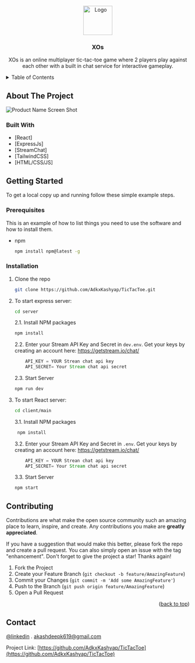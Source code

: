 <div id="top"></div>
<!--
*** Thanks for checking out the Best-README-Template. If you have a suggestion
*** that would make this better, please fork the repo and create a pull request
*** or simply open an issue with the tag "enhancement".
*** Don't forget to give the project a star!
*** Thanks again! Now go create something AMAZING! :D
-->

<!-- PROJECT SHIELDS -->
<!--
*** I'm using markdown "reference style" links for readability.
*** Reference links are enclosed in brackets [ ] instead of parentheses ( ).
*** See the bottom of this document for the declaration of the reference variables
*** for contributors-url, forks-url, etc. This is an optional, concise syntax you may use.
*** https://www.markdownguide.org/basic-syntax/#reference-style-links
-->

<!-- PROJECT LOGO -->
<br />
<div align="center">
  <a href="https://github.com/AdkxKashyap/TicTacToe">
    <img src="https://i.ibb.co/60BjPtd/XO-icon.png" alt="Logo" width="80" height="80">
  </a>

<h3 align="center">XOs</h3>

  <p align="center">
     XOs is an online multiplayer tic-tac-toe game where 2 players play against each other with a built in chat service for interactive gameplay.
  </p>
</div>

<!-- TABLE OF CONTENTS -->
<details>
  <summary>Table of Contents</summary>
  <ol>
    <li>
      <a href="#about-the-project">About The Project</a>
      <ul>
        <li><a href="#built-with">Built With</a></li>
      </ul>
    </li>
    <li>
      <a href="#getting-started">Getting Started</a>
      <ul>
        <li><a href="#prerequisites">Prerequisites</a></li>
        <li><a href="#installation">Installation</a></li>
      </ul>
    </li>
    <li><a href="#usage">Usage</a></li>
    <li><a href="#contact">Contact</a></li>

  </ol>
</details>

<!-- ABOUT THE PROJECT -->

## About The Project

![Product Name Screen Shot][product-screenshot]



### Built With

- [React]
- [ExpressJs]
- [StreamChat]
- [TailwindCSS]
- [HTML/CSS/JS]


<!-- GETTING STARTED -->

## Getting Started

To get a local copy up and running follow these simple example steps.

### Prerequisites

This is an example of how to list things you need to use the software and how to install them.

- npm
  ```sh
  npm install npm@latest -g
  ```

### Installation

1. Clone the repo
   ```sh
   git clone https://github.com/AdkxKashyap/TicTacToe.git
   ```
2. To start express server: 
    ```sh
	cd server
   ```
	2.1. Install NPM packages
   ```sh
   npm install
   ```
	2.2. Enter your Stream API Key and Secret in `dev.env`. Get your keys by creating an account here: https://getstream.io/chat/ 
   	```js
    	API_KEY = YOUR Strean chat api key
    	API_SECRET= Your Stream chat api secret
   	```
	2.3. Start Server
   	```sh
   	npm run dev
	```
3. To start React server: 
    ```sh
	cd client/main
   ```
	3.1. Install NPM packages
   	```sh
  	 npm install
   	```
	3.2. Enter your Stream API Key and Secret in `.env`. Get your keys by creating an account here: https://getstream.io/chat/ 
   	```js
    	API_KEY = YOUR Strean chat api key
    	API_SECRET= Your Stream chat api secret
   	```
	3.3. Start Server
   	```sh
   	npm start
	```

<!-- USAGE EXAMPLES -->

<!-- ## Usage



<!-- CONTRIBUTING -->

## Contributing

Contributions are what make the open source community such an amazing place to learn, inspire, and create. Any contributions you make are **greatly appreciated**.

If you have a suggestion that would make this better, please fork the repo and create a pull request. You can also simply open an issue with the tag "enhancement".
Don't forget to give the project a star! Thanks again!

1. Fork the Project
2. Create your Feature Branch (`git checkout -b feature/AmazingFeature`)
3. Commit your Changes (`git commit -m 'Add some AmazingFeature'`)
4. Push to the Branch (`git push origin feature/AmazingFeature`)
5. Open a Pull Request

<p align="right">(<a href="#top">back to top</a>)</p>

<!-- CONTACT -->

## Contact

[@linkedin](https://linkedin.com/in/adkx1010) . akashdeepk619@gmail.com

Project Link: [https://github.com/AdkxKashyap/TicTacToe](https://github.com/AdkxKashyap/TicTacToe)



<!-- MARKDOWN LINKS & IMAGES -->
<!-- https://www.markdownguide.org/basic-syntax/#reference-style-links -->

[linkedin-url]: https://linkedin.com/in/adkx1010
[product-screenshot]: https://i.ibb.co/f1XxQNQ/XOmaingame.png
